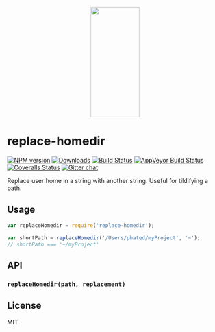 <p align="center">
  <a href="http://gulpjs.com">
    <img height="257" width="114" src="https://raw.githubusercontent.com/gulpjs/artwork/master/gulp-2x.png">
  </a>
</p>

# replace-homedir

[![NPM version][npm-image]][npm-url] [![Downloads][downloads-image]][npm-url] [![Build Status][travis-image]][travis-url] [![AppVeyor Build Status][appveyor-image]][appveyor-url] [![Coveralls Status][coveralls-image]][coveralls-url] [![Gitter chat][gitter-image]][gitter-url]

Replace user home in a string with another string. Useful for tildifying a path.

## Usage

```js
var replaceHomedir = require('replace-homedir');

var shortPath = replaceHomedir('/Users/phated/myProject', '~');
// shortPath === '~/myProject'
```

## API

### `replaceHomedir(path, replacement)`

## License

MIT

[downloads-image]: http://img.shields.io/npm/dm/replace-homedir.svg
[npm-url]: https://www.npmjs.com/package/replace-homedir
[npm-image]: http://img.shields.io/npm/v/replace-homedir.svg

[travis-url]: https://travis-ci.org/gulpjs/replace-homedir
[travis-image]: http://img.shields.io/travis/gulpjs/replace-homedir.svg?label=travis-ci

[appveyor-url]: https://ci.appveyor.com/project/gulpjs/replace-homedir
[appveyor-image]: https://img.shields.io/appveyor/ci/gulpjs/replace-homedir.svg?label=appveyor

[coveralls-url]: https://coveralls.io/r/gulpjs/replace-homedir
[coveralls-image]: http://img.shields.io/coveralls/gulpjs/replace-homedir/master.svg

[gitter-url]: https://gitter.im/gulpjs/gulp
[gitter-image]: https://badges.gitter.im/gulpjs/gulp.svg
